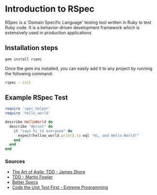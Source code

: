# Introduction to RSpec

RSpec is a 'Domain Specific Language' testing tool written in Ruby to test Ruby code. It is a behavior-driven development framework which is extensively used in production applications

## Installation steps

```bash
gem install rspec
```

Once the gem ins installed, you can easily add it to any project by
running the following command:

```bash
rspec --init
```

## Example RSpec Test

```ruby
require 'spec_helper'
require 'hello_world'

describe HelloWorld do
  describe "#print" do
    it "says hi to everyone" do
      expect(hellow_world.print).to eql "Hi, and Hello World!"
    end
  end
end
```

### Sources

- [The Art of Agile: TDD - James Shore](http://www.jamesshore.com/Agile-Book/test_driven_development.html)
- [TDD - Martin Fowler](http://martinfowler.com/bliki/TestDrivenDevelopment.html)
- [Better Specs](http://betterspecs.org/)
- [Code the Unit Test First - Extreme Programming](http://www.extremeprogramming.org/rules/testfirst.html)